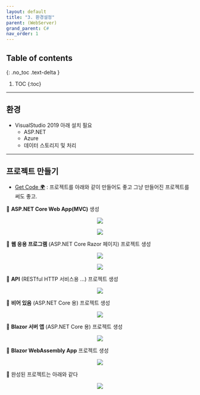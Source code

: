 ```yaml
---
layout: default
title: "3. 환경설정"
parent: (WebServer)
grand_parent: C#
nav_order: 1
---
```


## Table of contents
{: .no_toc .text-delta }

1. TOC
{:toc}

---

## 환경

* VisualStudio 2019 아래 설치 필요
    * ASP.NET
    * Azure
    * 데이터 스토리지 및 처리

---

## 프로젝트 만들기

* [Get Code 🌍](https://github.com/EasyCoding-7/AspNetTutorial) : 프로젝트를 아래와 같이 만들어도 좋고 그냥 만들어진 프로젝트를 써도 좋고.

🐳 **ASP.NET Core Web App(MVC)** 생성

<p align="center">
  <img src="https://taehyungs-programming-blog.github.io/blog/assets/images/csharp/webserver/web-3-1.png"/>
</p>

<p align="center">
  <img src="https://taehyungs-programming-blog.github.io/blog/assets/images/csharp/webserver/web-3-2.png"/>
</p>

🐳 **웹 응용 프로그램** (ASP.NET Core Razor 페이지) 프로젝트 생성

<p align="center">
  <img src="https://taehyungs-programming-blog.github.io/blog/assets/images/csharp/webserver/web-3-3.png"/>
</p>

<p align="center">
  <img src="https://taehyungs-programming-blog.github.io/blog/assets/images/csharp/webserver/web-3-4.png"/>
</p>

🐳 **API** (RESTful HTTP 서비스용 ...) 프로젝트 생성

<p align="center">
  <img src="https://taehyungs-programming-blog.github.io/blog/assets/images/csharp/webserver/web-3-5.png"/>
</p>

🐳 **비어 있음** (ASP.NET Core 용) 프로젝트 생성

<p align="center">
  <img src="https://taehyungs-programming-blog.github.io/blog/assets/images/csharp/webserver/web-3-6.png"/>
</p>

🐳 **Blazor 서버 앱** (ASP.NET Core 용) 프로젝트 생성

<p align="center">
  <img src="https://taehyungs-programming-blog.github.io/blog/assets/images/csharp/webserver/web-3-7.png"/>
</p>

🐳 **Blazor WebAssembly App** 프로젝트 생성

<p align="center">
  <img src="https://taehyungs-programming-blog.github.io/blog/assets/images/csharp/webserver/web-3-8.png"/>
</p>

🐳 완성된 프로젝트는 아래와 같다

<p align="center">
  <img src="https://taehyungs-programming-blog.github.io/blog/assets/images/csharp/webserver/web-3-9.png"/>
</p>


